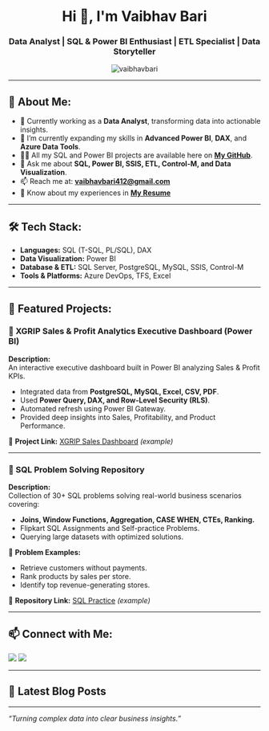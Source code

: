 
<h1 align="center">Hi 👋, I'm Vaibhav Bari</h1>
<h3 align="center">Data Analyst | SQL & Power BI Enthusiast | ETL Specialist | Data Storyteller</h3>

<p align="center">
  <img src="https://komarev.com/ghpvc/?username=vaibhavbari&label=Profile%20views&color=0e75b6&style=flat" alt="vaibhavbari" />
</p>

---

## 💫 About Me:
- 🔭 Currently working as a **Data Analyst**, transforming data into actionable insights.
- 🌱 I’m currently expanding my skills in **Advanced Power BI**, **DAX**, and **Azure Data Tools**.
- 👨‍💻 All my SQL and Power BI projects are available here on **[My GitHub](https://github.com/vaibhavbari)**.
- 💬 Ask me about **SQL, Power BI, SSIS, ETL, Control-M, and Data Visualization**.
- 📫 Reach me at: **vaibhavbari412@gmail.com**
- 📄 Know about my experiences in **[My Resume](./Data%20Analyst%20Resume.pdf)**

---

## 🛠️ Tech Stack:
- **Languages:** SQL (T-SQL, PL/SQL), DAX
- **Data Visualization:** Power BI
- **Database & ETL:** SQL Server, PostgreSQL, MySQL, SSIS, Control-M
- **Tools & Platforms:** Azure DevOps, TFS, Excel

---

## 🚀 Featured Projects:

### 📌 XGRIP Sales & Profit Analytics Executive Dashboard (Power BI)
**Description:**  
An interactive executive dashboard built in Power BI analyzing Sales & Profit KPIs.

- Integrated data from **PostgreSQL, MySQL, Excel, CSV, PDF**.
- Used **Power Query, DAX, and Row-Level Security (RLS)**.
- Automated refresh using Power BI Gateway.
- Provided deep insights into Sales, Profitability, and Product Performance.

🔗 **Project Link:** [XGRIP Sales Dashboard](https://github.com/vaibhavbari/XGRIP-Sales-Dashboard) *(example)*

---

### 📌 SQL Problem Solving Repository

**Description:**  
Collection of 30+ SQL problems solving real-world business scenarios covering:

- **Joins, Window Functions, Aggregation, CASE WHEN, CTEs, Ranking.**
- Flipkart SQL Assignments and Self-practice Problems.
- Querying large datasets with optimized solutions.

🔗 **Problem Examples:**

- Retrieve customers without payments.
- Rank products by sales per store.
- Identify top revenue-generating stores.

🔗 **Repository Link:** [SQL Practice](https://github.com/vaibhavbari/SQL-Practice) *(example)*

---

## 📫 Connect with Me:
<p align="left">
<a href="mailto:vaibhavbari412@gmail.com"><img src="https://img.shields.io/badge/-vaibhavbari412@gmail.com-c14438?style=flat-square&logo=Gmail&logoColor=white"/></a>
<a href="https://www.linkedin.com/in/your-linkedin/" target="blank"><img src="https://img.shields.io/badge/-LinkedIn-blue?style=flat-square&logo=Linkedin&logoColor=white"/></a>
</p>

---

## 📝 Latest Blog Posts
<!-- BLOG-POST-LIST:START -->
<!-- BLOG-POST-LIST:END -->

---

*“Turning complex data into clear business insights.”*
